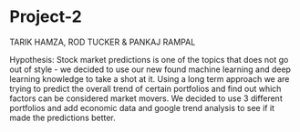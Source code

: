 # Project-2
TARIK HAMZA, ROD TUCKER &amp; PANKAJ RAMPAL

Hypothesis:
Stock market predictions is one of the topics that does not go out of style - we decided to use our new found machine learning and deep learning knowledge to take a shot at it. Using a long term approach we are trying to predict the overall trend of certain portfolios and find out which factors can be considered market movers. We decided to use 3 different portfolios and add economic data and google trend analysis to see if it made the predictions better. 

